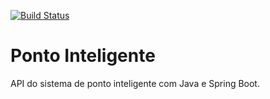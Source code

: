 [![Build Status](https://travis-ci.org/rafaeldeda/ponto-inteligente-api.svg?branch=master)](https://travis-ci.org/rafaeldeda/ponto-inteligente-api)
# Ponto Inteligente
API do sistema de ponto inteligente com Java e Spring Boot.
